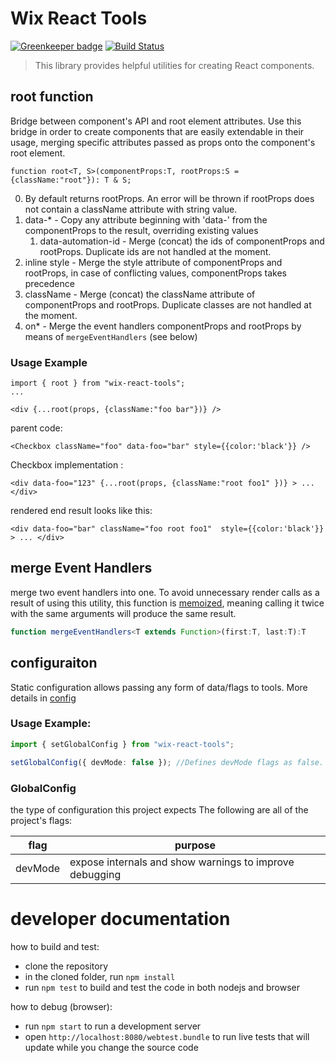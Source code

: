 # Wix React Tools

 [![Greenkeeper badge](https://badges.greenkeeper.io/wix/react-bases.svg)](https://greenkeeper.io/)
 [![Build Status](https://travis-ci.org/wix/react-bases.svg?branch=master)](https://travis-ci.org/wix/react-bases)

> This library provides helpful utilities for creating React components.

## root function
Bridge between component's API and root element attributes.
Use this bridge in order to create components that are easily extendable in their usage, merging specific attributes passed as props onto the component's root element.

```tsx
function root<T, S>(componentProps:T, rootProps:S = {className:"root"}): T & S;
```

0. By default returns rootProps. An error will be thrown if rootProps does not contain a className attribute with string value.
1. data-* - Copy any attribute beginning with 'data-' from the componentProps to the result, overriding existing values
   1. data-automation-id - Merge (concat) the ids of componentProps and rootProps. Duplicate ids are not handled at the moment.
2. inline style - Merge the style attribute of componentProps and rootProps, in case of conflicting values, componentProps takes precedence
3. className - Merge (concat) the className attribute of componentProps and rootProps. Duplicate classes are not handled at the moment.
4. on* - Merge the event handlers componentProps and rootProps by means of `mergeEventHandlers` (see below)

### Usage Example
```tsx
import { root } from "wix-react-tools";
...

<div {...root(props, {className:"foo bar"})} />
```

parent code:
```tsx
<Checkbox className="foo" data-foo="bar" style={{color:'black'}} />
```

Checkbox implementation :
```tsx
<div data-foo="123" {...root(props, {className:"root foo1" })} > ... </div>
```

rendered end result looks like this:
```tsx
<div data-foo="bar" className="foo root foo1"  style={{color:'black'}} > ... </div>
```

## merge Event Handlers
merge two event handlers into one. 
To avoid unnecessary render calls as a result of using this utility, this function is [memoized](https://en.wikipedia.org/wiki/Memoization), meaning calling it twice with the same arguments will produce the same result.
```ts
function mergeEventHandlers<T extends Function>(first:T, last:T):T
```

## configuraiton
Static configuration allows passing any form of data/flags to tools.
More details in [config](./docs/core/config.md)

### Usage Example:

```ts
import { setGlobalConfig } from "wix-react-tools";

setGlobalConfig({ devMode: false }); //Defines devMode flags as false.  
```

### GlobalConfig
the type of configuration this project expects
The following are all of the project's flags: 

| flag    	| purpose                                                       	|
|---------	|---------------------------------------------------------------	|
| devMode 	| expose internals and show warnings to improve debugging 	|


# developer documentation
how to build and test:
 - clone the repository
 - in the cloned folder, run `npm install`
 - run `npm test` to build and test the code in both nodejs and browser

how to debug (browser):
 - run `npm start` to run a development server
 - open `http://localhost:8080/webtest.bundle` to run live tests that will update while you change the source code



